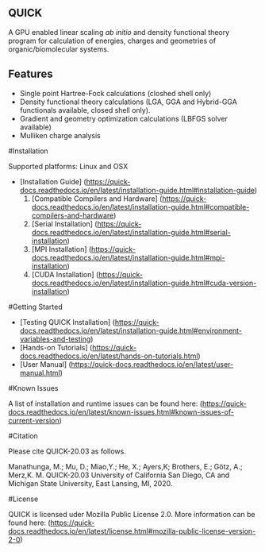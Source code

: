 QUICK
-----

A GPU enabled linear scaling *ab initio* and density functional theory program for
calculation of energies, charges and geometries of organic/biomolecular systems.

Features
--------
* Single point Hartree-Fock calculations (closhed shell only) 
* Density functional theory calculations (LGA, GGA and Hybrid-GGA functionals available, closed shell only).
* Gradient and geometry optimization calculations (LBFGS solver available)
* Mulliken charge analysis

#Installation

Supported platforms: Linux and OSX

* [Installation Guide] (https://quick-docs.readthedocs.io/en/latest/installation-guide.html#installation-guide)
   1. [Compatible Compilers and Hardware] (https://quick-docs.readthedocs.io/en/latest/installation-guide.html#compatible-compilers-and-hardware)
   2. [Serial Installation] (https://quick-docs.readthedocs.io/en/latest/installation-guide.html#serial-installation)
   3. [MPI Installation] (https://quick-docs.readthedocs.io/en/latest/installation-guide.html#mpi-installation)
   4. [CUDA Installation] (https://quick-docs.readthedocs.io/en/latest/installation-guide.html#cuda-version-installation)

#Getting Started

* [Testing QUICK Installation] (https://quick-docs.readthedocs.io/en/latest/installation-guide.html#environment-variables-and-testing)
* [Hands-on Tutorials] (https://quick-docs.readthedocs.io/en/latest/hands-on-tutorials.html)
* [User Manual] (https://quick-docs.readthedocs.io/en/latest/user-manual.html)

#Known Issues

A list of installation and runtime issues can be found here: (https://quick-docs.readthedocs.io/en/latest/known-issues.html#known-issues-of-current-version)

#Citation

Please cite QUICK-20.03 as follows.

Manathunga, M.; Mu, D.; Miao,Y.; He, X.; Ayers,K; Brothers, E.; Götz, A.;
Merz,K. M. QUICK-20.03 University of California San Diego, CA and Michigan State
University, East Lansing, MI, 2020.

#License

QUICK is licensed uder Mozilla Public License 2.0. More information can be found here: (https://quick-docs.readthedocs.io/en/latest/license.html#mozilla-public-license-version-2-0)

